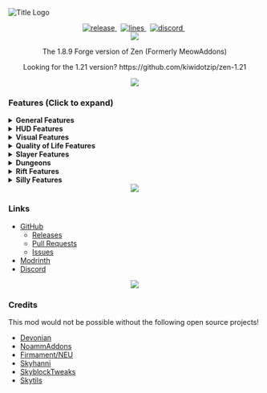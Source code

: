 ![Title Logo](https://i.imgur.com/89LZy2p.png)
<div align="center">
    <a href="https://github.com/kiwidotzip/zen/releases/latest" target="_blank">
        <img src="https://img.shields.io/github/v/release/kiwidotzip/zen?include_prereleases&label=Latest&logo=Github&logoColor=FFFFFF&labelColor=262626&color=0074D4&style=for-the-badge" alt="release">
    </a>&nbsp;
    <a href="https://github.com/kiwidotzip/zen/graphs/code-frequency" target="_blank">
        <img src="https://img.shields.io/github/license/kiwidotzip/zen?label=License&logo=Github&logoColor=FFFFFF&labelColor=262626&color=0074D4&style=for-the-badge" alt="lines">
    </a>&nbsp;
    <a href="https://discord.gg/KPmHQUC97G" target="_blank">
        <img src="https://img.shields.io/discord/1353646371407659018?label=Discord&logo=Discord&logoColor=FFFFFF&labelColor=262626&color=0074D4&style=for-the-badge" alt="discord">
    </a>&nbsp;
</div>
<div align="center"><img src='https://i.imgur.com/0KOjr5l.png'/></div>


<p align="center">The 1.8.9 Forge version of Zen (Formerly MeowAddons)</p>
<p align="center">Looking for the 1.21 version? https://github.com/kiwidotzip/zen-1.21</p>

<div align="center"><img src='https://i.imgur.com/0KOjr5l.png'/></div>

### Features (Click to expand)

<details>
  <summary><strong>General Features</strong></summary>
  
- Chat cleaner
- Calculator
- Damage Tracker
- Entity Highlight
- Guild message formatter
- Friend Join Messages
- Party message formatter
- Contributor Color
- Key Shortcuts
- Ragnarock alert
- World age message
- Price Data
- Reaper Timer
- Show Missing Enchants
- Trash Highlighter
- Protect Item
- Same server alert
- Remove chat history limit
</details>

<details>
  <summary><strong>HUD Features</strong></summary>
  
- Armor HUD
- Arrow poison tracker
- Vanilla HP HUD
- Party Display
- Inventory Search
- Stats Display
- Fatal Tempo Overlay
- Item Pickup Log
</details>

<details>
  <summary><strong>Visual Features</strong></summary>
  
- Block overlay
- Custom entity damage tint
- Custom model size
- Custom model spin
- Custom model tilt
- Effective Area Overlay
- Fire freeze Overlay
- Item Animations
- Bestiary Mob Highlight
- Zealot Spawn Locations
</details>

<details>
  <summary><strong>Quality of Life Features</strong></summary>
  
- Hide fire overlay
- Hide falling blocks
- Hide status effects
- Hide thunder
- Hide enderman tp
- Hide non-starred mob nametags
- Hide death animation
- Hide damage in dungeons
- No hurt cam bob
- Remove selfie camera
</details>

<details>
  <summary><strong>Slayer Features</strong></summary>
  
- Slayer timer
- Slayer highlight
- Slayer stats
- Slayer HUD
- Slayer Display
- Enderman laser timer
- Hide Enderman Laser
- Miniboss spawn alert
- Vengeance proc timer
- Vengeance damage tracker
- Carry counter [a LOT of stuff]
</details>

<details>
  <summary><strong>Dungeons</strong></summary>
  
- Architect draft stuff
- Blood timer
- Crypt reminder
- Custom party finder messages
- Fire freeze timer
- Livid highlight, Line to correct Livid, Hide incorrect Livid
- Livid ice spray timer
- Key alert
- Key highlight
- Starred mobs highlight
- Scarf spawn timer and scarf minion spawn timers
- Server lag timer
- Terminal tracker
- Mask Timers
- Leap Announce
- Dungeon Breaker
</details>

<details>
  <summary><strong>Rift Features</strong></summary>
  
- Coherent Rod Overlay
- Larva Silk Lines
- Berberis Helper
</details>

<details>
  <summary><strong>Silly Features</strong></summary>
  
- Automeow (Auto Meow)
- Meow counter (Meow Count)
- Meow chat sounds (Meow Sounds)
- Meow death sounds (Meow Death Sounds)
- Cat speak (Meow Message)
- Rat
- Random Meow
</details>

<div align="center"><img src='https://i.imgur.com/0KOjr5l.png'/></div>

### Links

- [GitHub](https://github.com/kiwidotzip/zen)
  - [Releases](https://github.com/kiwidotzip/zen/releases)
  - [Pull Requests](https://github.com/kiwidotzip/zen/pulls)
  - [Issues](https://github.com/kiwidotzip/zen/issues)
- [Modrinth](https://modrinth.com/mod/zenmod)
- [Discord](https://discordapp.com/invite/KPmHQUC97G)

<div align="center"><img src='https://i.imgur.com/0KOjr5l.png'/></div>

### Credits
This mod would not be possible without the following open source projects!

- [Devonian](https://github.com/Synnerz/Devonian)
- [NoammAddons](https://github.com/Noamm9/NoammAddons)
- [Firmament/NEU](https://github.com/nea89o/Firmament)
- [Skyhanni](https://github.com/hannibal002/SkyHanni)
- [SkyblockTweaks](https://github.com/MrFast-js/Skyblock-Tweaks/)
- [Skytils](https://github.com/Skytils/SkytilsMod)
